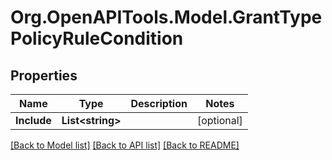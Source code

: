 # Org.OpenAPITools.Model.GrantTypePolicyRuleCondition

## Properties

Name | Type | Description | Notes
------------ | ------------- | ------------- | -------------
**Include** | **List&lt;string&gt;** |  | [optional] 

[[Back to Model list]](../README.md#documentation-for-models) [[Back to API list]](../README.md#documentation-for-api-endpoints) [[Back to README]](../README.md)

